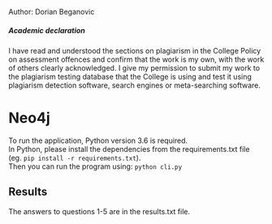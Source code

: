 Author: Dorian Beganovic   

##### Academic declaration

I have read and understood the sections on plagiarism in the College Policy on assessment offences and confirm that the work is my own, with the work of others clearly acknowledged. I give my permission to submit my work to the plagiarism testing database that the College is using and test it using plagiarism detection software, search engines or meta-searching software.

# Neo4j

To run the application, Python version 3.6 is required.  
In Python, please install the dependencies from the requirements.txt file (eg. `pip install -r requirements.txt`).    
Then you can run the program using:  `python cli.py` 

## Results

The answers to questions 1-5 are in the results.txt file.
